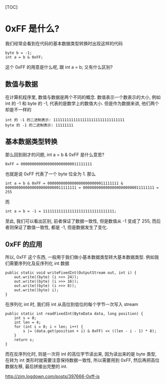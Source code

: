 [TOC]



# 0xFF 是什么?

我们经常会看到在代码的基本数据类型转换时出现这样的代码

```
byte b = -1;
int a = b & 0xFF;
```

这个 0xFF 的用意是什么呢, 跟 int a = b; 又有什么区别?

## 数值与数据

在计算机程序里, 数值与数据是两个不同的概念. 数值表示一个数表示的大小, 例如 int 的 -1 和 byte 的 -1, 代表的是数学上的数值大小. 但是作为数据来讲, 他们两个却是不一样的

```
int 的 -1 的二进制表示: 11111111111111111111111111111111
byte 的 -1 的二进制表示: 11111111
```

## 基本数据类型转换

那么回到刚才的问题, int a = b & 0xFF 是什么意思?

```
0xFF = 00000000000000000000000011111111
```

也就是说 0xFF 代表了一个 byte 位全为 1.
那么

```
int a = b & 0xFF = 00000000000000000000000011111111 & 00000000000000000000000011111111 = 00000000000000000000000011111111 = 255
```

而

```
int a = b = -1 = 11111111111111111111111111111111;
```

至此, 我们可以看出区别, 前者保证了数据一致性, 但是数值从 -1 变成了 255, 而后者则保证了数值一致性, 都是 -1, 但是数据发生了变化.

## 0xFF 的应用

所以, 0xFF 这个东西, 一般用于我们做小基本数据类型转大基本数据类型. 例如我们需要序列化及反序列化 int 数据

```
public static void writeFixedInt(OutputStream out, int i) {
    out.write((byte) (i >>> 24));
    out.write((byte) (i >>> 16));
    out.write((byte) (i >>> 8));
    out.write((byte) i);
}
```

在序列化 int 时, 我们将 int 从高位到低位的每个字节一次写入 stream

```
public static int readFixedInt(ByteData data, long position) {
    int s = 0;
    int len = 4;
    for (int i = 0; i < len; i++) {
        s |= (data.get(position + i) & 0xFF) << ((len - i - 1) * 8);
    }
    return s;
}
```

而在反序列化时, 则是一次将 int 的高位字节读出来, 因为读出来的是 byte 类型, 在转为 int 类形时就需要注意保持数据一致性, 所以需要用到 0xFF, 然后再把高位数据左移, 最后拼接出完整的 int.



http://zim.logdown.com/posts/397666-0xff-is